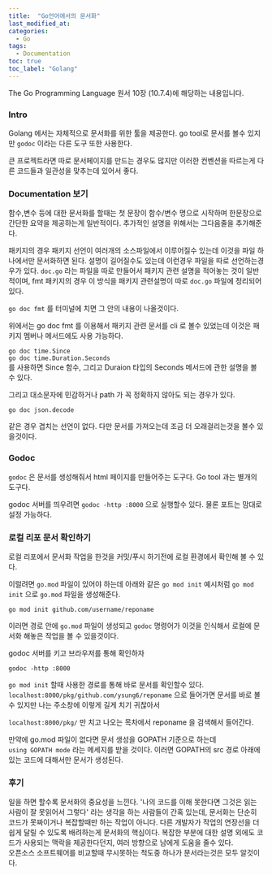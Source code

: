 ```yaml
---
title:  "Go언어에서의 문서화"
last_modified_at: 
categories: 
  - Go
tags:
  - Documentation
toc: true
toc_label: "Golang"
---
```


The Go Programming Language 원서 10장 (10.7.4)에 해당하는 내용입니다.

### Intro
Golang 에서는 자체적으로 문서화를 위한 툴을 제공한다. go tool로 문서를 볼수 있지만 `godoc` 이라는 다른 도구 또한 사용한다.  

큰 프로젝트라면 따로 문서페이지를 만드는 경우도 많지만 이러한 컨벤션을 따르는게 다른 코드들과 일관성을 맞추는데 있어서 좋다.

### Documentation 보기
함수,변수 등에 대한 문서화를 할때는 첫 문장이 함수/변수 명으로 시작하며 한문장으로 간단한 요약을 제공하는게 일반적이다. 추가적인 설명을 위해서는 그다음줄을 추가해준다.

패키지의 경우 패키지 선언이 여러개의 소스파일에서 이루어질수 있는데 이것을 파일 하나에서만 문서화하면 된다. 설명이 길어질수도 있는데 이런경우 파일을 따로 선언하는경우가 있다. `doc.go` 라는 파일을 따로 만들어서 패키지 관련 설명을 적어놓는 것이 일반적이며, fmt 패키지의 경우 이 방식을 패키지 관련설명이 따로 `doc.go` 파일에 정리되어있다.

`go doc fmt` 를 터미널에 치면 그 안의 내용이 나올것이다.

위에서는 go doc fmt 를 이용해서 패키지 관련 문서를 cli 로 볼수 있었는데 이것은 패키지 멤버나 메서드에도 사용 가능하다. 

`go doc time.Since`  
`go doc time.Duration.Seconds`  
를 사용하면 Since 함수, 그리고 Duraion 타입의 Seconds 메서드에 관한 설명을 볼 수 있다.

그리고 대소문자에 민감하거나 path 가 꼭 정확하지 않아도 되는 경우가 있다.

`go doc json.decode `

같은 경우 겹치는 선언이 없다. 다만 문서를 가져오는데 조금 더 오래걸리는것을 볼수 있을것이다.

### Godoc

`godoc` 은 문서를 생성해줘서 html 페이지를 만들어주는 도구다. Go tool 과는 별개의 도구다.  

godoc 서버를 띄우려면 `godoc -http :8000` 으로 실행할수 있다. 물론 포트는 맘대로 설정 가능하다.

### 로컬 리포 문서 확인하기
로컬 리포에서 문서화 작업을 한것을 커밋/푸시 하기전에 로컬 환경에서 확인해 볼 수 있다.

이럴려면 `go.mod` 파일이 있어야 하는데 아래와 같은 `go mod init` 예시처럼 `go mod init` 으로 `go.mod` 파일을 생성해준다.

```
go mod init github.com/username/reponame
```

이러면 경로 안에 `go.mod` 파일이 생성되고 `godoc` 명령어가 이것을 인식해서 로컬에 문서화 해놓은 작업을 볼 수 있을것이다.

godoc 서버를 키고 브라우저를 통해 확인하자  
```
godoc -http :8000
```

`go mod init` 할때 사용한 경로를 통해 바로 문서를 확인할수 있다.
`localhost:8000/pkg/github.com/ysung6/reponame` 으로 들어가면 문서를 바로 볼 수 있지만 나는 주소창에 이렇게 길게 치기 귀찮아서

`localhost:8000/pkg/` 만 치고 나오는 목차에서 reponame 을 검색해서 들어간다.

만약에 go.mod 파일이 없다면 문서 생성을 GOPATH 기준으로 하는데  
`using GOPATH mode` 라는 메세지를 받을 것이다. 이러면 GOPATH의 src 경로 아래에 있는 코드에 대해서만 문서가 생성된다.

### 후기
일을 하면 할수록 문서화의 중요성을 느낀다. '나의 코드를 이해 못한다면 그것은 읽는 사람이 잘 못읽어서 그렇다' 라는 생각을 하는 사람들이 간혹 있는데, 문서화는 단순히 코드가 못짜이거나 복잡할때만 하는 작업이 아니다. 다른 개발자가 작업의 연장선을 더 쉽게 달릴 수 있도록 배려하는게 문서화의 핵심이다. 복잡한 부분에 대한 설명 외에도 코드가 사용되는 맥락을 제공한다던지, 여러 방향으로 남에게 도움을 줄수 있다.  
오픈소스 소프트웨어를 비교할때 무시못하는 척도중 하나가 문서라는것은 모두 알것이다.